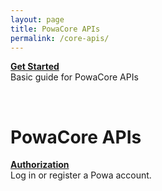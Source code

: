 ```yaml
---
layout: page
title: PowaCore APIs
permalink: /core-apis/
---
```


**[Get Started]({{site.baseurl}}/core-apis/start/)**<br />
Basic guide for PowaCore APIs

<br />

# PowaCore APIs

**[Authorization]({{site.baseurl}}/core-apis/authorization/)**<br />
Log in or register a Powa account.
